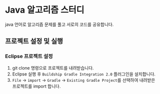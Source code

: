 # Java 알고리즘 스터디
java 언어로 알고리즘 문제를 풀고 서로의 코드를 공유합니다.

## 프로젝트 설정 및 실행
### Eclipse 프로젝트 설정
1. git clone 명령으로 프로젝트를 내려받습니다.
1. Eclipse 실행 후 `Buildship Gradle Integration 2.0` 플러그인을 설치합니다. 
2. `File` -> `import` -> `Gradle` -> `Existing Gradle Project`를 선택하여 내려받은 프로젝트를 import 합니다.
